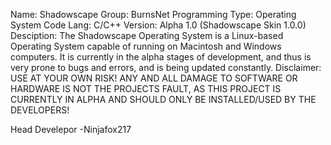 Name: Shadowscape
Group: BurnsNet Programming
Type: Operating System
Code Lang: C/C++
Version: Alpha 1.0 (Shadowscape Skin 1.0.0)
Desciption: The Shadowscape Operating System is a Linux-based Operating System capable of running on Macintosh and Windows computers. It is currently in the alpha stages of development, and thus is very prone to bugs and errors, and is being updated constantly.
Disclaimer: USE AT YOUR OWN RISK! ANY AND ALL DAMAGE TO SOFTWARE OR HARDWARE IS NOT THE PROJECTS FAULT, AS THIS PROJECT IS CURRENTLY IN ALPHA AND SHOULD ONLY BE INSTALLED/USED BY THE DEVELOPERS!



Head Develepor
          -Ninjafox217